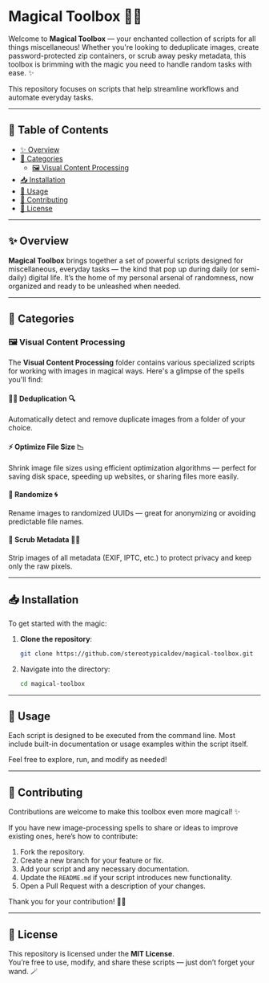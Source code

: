 # Magical Toolbox 🧰✨

Welcome to **Magical Toolbox** — your enchanted collection of scripts for all things miscellaneous! Whether you're looking to deduplicate images, create password-protected zip containers, or scrub away pesky metadata, this toolbox is brimming with the magic you need to handle random tasks with ease. ✨

This repository focuses on scripts that help streamline workflows and automate everyday tasks.

---

## 📜 Table of Contents

- [✨ Overview](#-overview)
- [📁 Categories](#-categories)
  - [🖼️ Visual Content Processing](#-visual-content-processing)
- [📥 Installation](#-installation)
- [🚀 Usage](#-usage)
- [💬 Contributing](#-contributing)
- [👀 License](#-license)

---

## ✨ Overview

**Magical Toolbox** brings together a set of powerful scripts designed for miscellaneous, everyday tasks — the kind that pop up during daily (or semi-daily) digital life. It’s the home of my personal arsenal of randomness, now organized and ready to be unleashed when needed.

---

## 📁 Categories

### 🖼️ Visual Content Processing

The **Visual Content Processing** folder contains various specialized scripts for working with images in magical ways. Here's a glimpse of the spells you'll find:

#### 🧙‍♂️ Deduplication 🔍

Automatically detect and remove duplicate images from a folder of your choice.

#### ⚡ Optimize File Size 📉

Shrink image file sizes using efficient optimization algorithms — perfect for saving disk space, speeding up websites, or sharing files more easily.

#### 🔮 Randomize 🌀

Rename images to randomized UUIDs — great for anonymizing or avoiding predictable file names.

#### 🧹 Scrub Metadata 🧑‍🔬

Strip images of all metadata (EXIF, IPTC, etc.) to protect privacy and keep only the raw pixels.

---

## 📥 Installation

To get started with the magic:

1. **Clone the repository**:

   ```bash
   git clone https://github.com/stereotypicaldev/magical-toolbox.git
   ```

2. Navigate into the directory:

   ```bash
   cd magical-toolbox
   ```

---

## 🚀 Usage

Each script is designed to be executed from the command line. Most include built-in documentation or usage examples within the script itself.

Feel free to explore, run, and modify as needed!

---

## 💬 Contributing

Contributions are welcome to make this toolbox even more magical! ✨

If you have new image-processing spells to share or ideas to improve existing ones, here’s how to contribute:

1. Fork the repository.
2. Create a new branch for your feature or fix.
3. Add your script and any necessary documentation.
4. Update the `README.md` if your script introduces new functionality.
5. Open a Pull Request with a description of your changes.

Thank you for your contribution! 🧙‍♀️

---

## 👀 License

This repository is licensed under the **MIT License**.  
You’re free to use, modify, and share these scripts — just don’t forget your wand. 🪄
